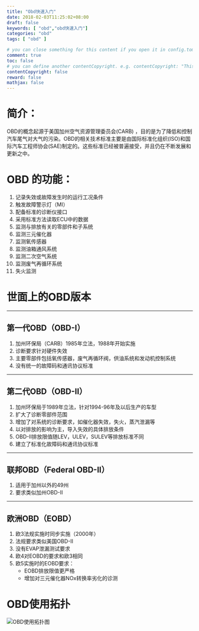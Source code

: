 ```yaml
---
title: "Obd快速入门"
date: 2018-02-03T11:25:02+08:00
draft: false
keywords: [ "obd","obd快速入门"]
categories: "obd"
tags: [ "obd" ]

# you can close something for this content if you open it in config.toml.
comment: true
toc: false
# you can define another contentCopyright. e.g. contentCopyright: "This is an another copyright."
contentCopyright: false
reward: false
mathjax: false
---
```

# 简介：
OBD的概念起源于美国加州空气资源管理委员会(CARB) ，目的是为了降低和控制汽车尾气对大气的污染。OBD的相关技术标准主要是由国际标准化组织(ISO)和国际汽车工程师协会(SAE)制定的。这些标准已经被普遍接受，并且仍在不断发展和更新之中。 

# OBD 的功能：
1. 记录失效或故障发生时的运行工况条件
2. 触发故障警示灯（MI）
3. 配备标准的诊断仪接口
4. 采用标准方法读取ECU中的数据
5. 监测与排放有关的零部件和子系统
6. 监测三元催化器
7. 监测氧传感器
8. 监测油箱通风系统
9. 监测二次空气系统
10. 监测废气再循环系统
11. 失火监测

# 世面上的OBD版本

--------------------------------------------------

## 第一代OBD（OBD-I）

1. 加州环保局（CARB）1985年立法，1988年开始实施
2. 诊断要求针对硬件失效
3. 主要零部件包括氧传感器，废气再循环阀，供油系统和发动机控制系统
4. 没有统一的故障码和通讯协议标准

-------------------------------------------------

## 第二代OBD（OBD-II）
1. 加州环保局于1989年立法，针对1994-96年及以后生产的车型
2. 扩大了诊断零部件范围
3. 增加了对系统的诊断要求，如催化器失效，失火，蒸汽泄漏等
4. 以对排放的影响为主，导入失效的具体排放条件
5. OBD-II排放限值随LEV，ULEV，SULEV等排放标准不同
6. 建立了标准化故障码和通讯协议标准

-------------------------------------------------

## 联邦OBD（Federal OBD-II）
1. 适用于加州以外的49州
2. 要求类似加州OBD-II

-------------------------------------------------

## 欧洲OBD（EOBD）
1. 欧3法规实施时同步实施（2000年）
2. 法规要求类似美国OBD-II
3. 没有EVAP泄漏测试要求
4. 欧4对EOBD的要求和欧3相同
5. 欧5实施时的EOBD要求：
    * EOBD排放限值更严格
    * 增加对三元催化器NOx转换率劣化的诊测

# OBD使用拓扑

![OBD使用拓扑图](http://res.cloudinary.com/xeitongxueflyme/image/upload/c_scale,w_507/v1517629220/OBD%E4%BD%BF%E7%94%A8%E6%8B%93%E6%89%91%E5%9B%BE_cd8vwb.png)
